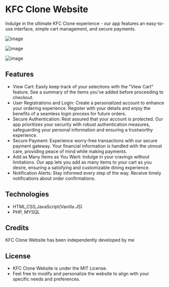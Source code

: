 # KFC Clone Website
Indulge in the ultimate KFC Clone experience - our app features an easy-to-use interface, simple cart management, and secure payments.

![image](https://github.com/tjn20/KFC-Clone-Website/assets/142109365/18275e7e-143b-4879-a684-62794fc65629)

![image](https://github.com/tjn20/KFC-Clone-Website/assets/142109365/c9481b50-b73f-4fe3-87a5-053394b1d50e)

![image](https://github.com/tjn20/KFC-Clone-Website/assets/142109365/c6e900b2-78bd-4a93-834c-a85305e7d998)

## Features

* View Cart: Easily keep track of your selections with the "View Cart" feature. See a summary of the items you've added before proceeding to checkout.
* User Registrations and Login: Create a personalized account to enhance your ordering experience. Register with your details and enjoy the benefits of a seamless login process for future orders.
* Secure Authentication: Rest assured that your account is protected. Our app prioritizes your security with robust authentication measures, safeguarding your personal information and ensuring a trustworthy experience.
* Secure Payment: Experience worry-free transactions with our secure payment gateway. Your financial information is handled with the utmost care, providing peace of mind while making payments.
* Add as Many Items as You Want: Indulge in your cravings without limitations. Our app lets you add as many items to your cart as you desire, ensuring a satisfying and customizable dining experience.
* Notification Alerts: Stay informed every step of the way. Receive timely notifications about order confirmations.

## Technologies

* HTML,CSS,JavaScript(Vanilla JS)
* PHP, MYSQL

## Credits

KFC Clone Website has been independently developed by me

## License
* KFC Clone Website is under the MIT License.
* Feel free to modify and personalize the website to align with your specific needs and preferences.
